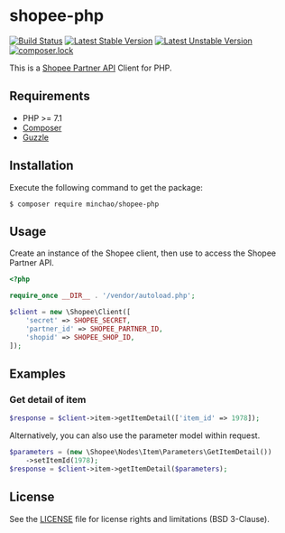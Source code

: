 # shopee-php

[![Build Status](https://travis-ci.org/minchao/shopee-php.svg?branch=master)](https://travis-ci.org/minchao/shopee-php)
[![Latest Stable Version](https://poser.pugx.org/minchao/shopee-php/v/stable)](https://packagist.org/packages/minchao/shopee-php)
[![Latest Unstable Version](https://poser.pugx.org/minchao/shopee-php/v/unstable)](https://packagist.org/packages/minchao/shopee-php)
[![composer.lock](https://poser.pugx.org/minchao/shopee-php/composerlock)](https://packagist.org/packages/minchao/shopee-php)

This is a [Shopee Partner API](https://open.shopee.com/documents) Client for PHP.

## Requirements

* PHP >= 7.1
* [Composer](https://getcomposer.org/download/)
* [Guzzle](https://guzzle.readthedocs.io/en/latest/overview.html#requirements)

## Installation

Execute the following command to get the package:

```console
$ composer require minchao/shopee-php
```

## Usage

Create an instance of the Shopee client, then use to access the Shopee Partner API.

```php
<?php

require_once __DIR__ . '/vendor/autoload.php';

$client = new \Shopee\Client([
    'secret' => SHOPEE_SECRET,
    'partner_id' => SHOPEE_PARTNER_ID,
    'shopid' => SHOPEE_SHOP_ID,
]);
```

## Examples

### Get detail of item

```php
$response = $client->item->getItemDetail(['item_id' => 1978]);
```

Alternatively, you can also use the parameter model within request.

```php
$parameters = (new \Shopee\Nodes\Item\Parameters\GetItemDetail())
    ->setItemId(1978);
$response = $client->item->getItemDetail($parameters);
```

## License

See the [LICENSE](LICENSE) file for license rights and limitations (BSD 3-Clause).
